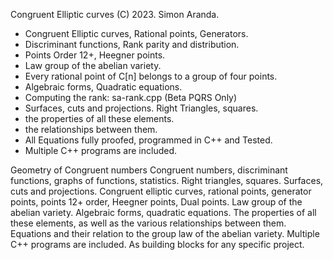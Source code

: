 Congruent Elliptic curves
(C) 2023. Simon Aranda.

- Congruent Elliptic curves, Rational points, Generators.
- Discriminant functions, Rank parity and distribution.
- Points Order 12+, Heegner points.
- Law group of the abelian variety.
- Every rational point of C[n] belongs to a group of four points.
- Algebraic forms, Quadratic equations.
- Computing the rank: sa-rank.cpp (Beta PQRS Only)
- Surfaces, cuts and projections. Right Triangles, squares. 
- the properties of all these elements.
- the relationships between them.
- All Equations fully proofed, programmed in C++ and Tested.
- Multiple C++ programs are included.


Geometry of Congruent numbers
Congruent numbers, discriminant functions, graphs of functions, statistics. Right triangles, squares. Surfaces, cuts and projections.
Congruent elliptic curves, rational points, generator points, points 12+ order, Heegner points, Dual points. Law group of the abelian variety. 
Algebraic forms, quadratic equations.
The properties of all these elements, as well as the various relationships between them. Equations and their relation to the group law of the abelian variety. Multiple C++ programs are included. As building blocks for any specific project.

